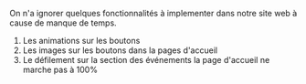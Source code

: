 On n'a ignorer quelques fonctionnalités à implementer dans notre site web à cause de manque de temps.

1. Les animations sur les boutons
2. Les images sur les boutons dans la pages d'accueil
3. Le défilement sur la section des événements la page d'accueil ne marche pas à 100%